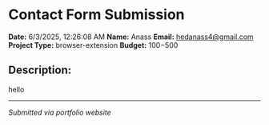 # Contact Form Submission

**Date:** 6/3/2025, 12:26:08 AM
**Name:** Anass
**Email:** hedanass4@gmail.com
**Project Type:** browser-extension
**Budget:** $100-$500

## Description:
hello

---
*Submitted via portfolio website*
